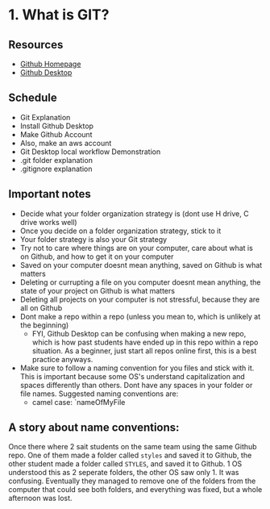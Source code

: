 # 1. What is GIT?

## Resources

-   [Github Homepage](https://github.com/)
-   [Github Desktop](https://desktop.github.com/)

## Schedule

-   Git Explanation
-   Install Github Desktop
-   Make Github Account
-   Also, make an aws account
-   Git Desktop local workflow Demonstration
-   .git folder explanation
-   .gitignore explanation

## Important notes
- Decide what your folder organization strategy is (dont use H drive, C drive works well)
- Once you decide on a folder organization strategy, stick to it
- Your folder strategy is also your Git strategy
- Try not to care where things are on your computer, care about what is on Github, and how to get it on your computer
- Saved on your computer doesnt mean anything, saved on Github is what matters
- Deleting or currupting a file on you computer doesnt mean anything, the state of your project on Github is what matters
- Deleting all projects on your computer is not stressful, because they are all on Github
- Dont make a repo within a repo (unless you mean to, which is unlikely at the beginning)
  - FYI, Github Desktop can be confusing when making a new repo, which is how past students have ended up in this repo within a repo situation. As a beginner, just start all repos online first, this is a best practice anyways.
- Make sure to follow a naming convention for you files and stick with it. This is important because some OS's understand capitalization and spaces differently than others. Dont have any spaces in your folder or file names. Suggested naming conventions are:
    - camel case: `nameOfMyFile
    
## A story about name conventions:
Once there where 2 sait students on the same team using the same Github repo. One of them made a folder called `styles` and saved it to Github, the other student made a folder called `STYLES`, and saved it to Github. 1 OS understood this as 2 seperate folders, the other OS saw only 1. It was confusing. Eventually they managed to remove one of the folders from the computer that could see both folders, and everything was fixed, but a whole afternoon was lost.


